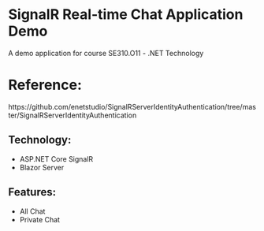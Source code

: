 ﻿# SignalR Real-time Chat Application Demo
 A demo application for course SE310.O11 - .NET Technology
 <h1>
   Reference: 
 </h1>
 <p>https://github.com/enetstudio/SignalRServerIdentityAuthentication/tree/master/SignalRServerIdentityAuthentication</p>
 <h2>Technology:</h2>
 <ul>
   <li>ASP.NET Core SignalR</li>
   <li>Blazor Server</li>
 </ul>
 <h2>Features:</h2>
 <ul>
   <li>All Chat</li>
   <li>Private Chat</li>
 </ul>
